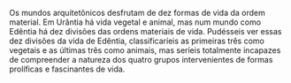 ﻿Os mundos arquitetônicos desfrutam de dez formas de vida da ordem material. Em Urântia há vida vegetal e animal, mas num mundo como Edêntia há dez divisões das ordens materiais de vida. Pudésseis ver essas dez divisões da vida de Edêntia, classificaríeis as primeiras três como vegetais e as últimas três como animais, mas seríeis totalmente incapazes de compreender a natureza dos quatro grupos intervenientes de formas prolíficas e fascinantes de vida.